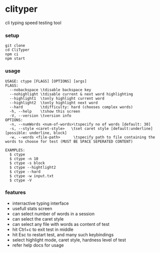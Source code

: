 # clityper

cli typing speed testing tool

### setup

```
git clone
cd CliTyper
npm ci
npm start
```

### usage

```
USAGE: ctype [FLAGS] [OPTIONS] [args]
FLAGS:
  --nobackspace \tdisable backspace key
  --nohighlight \tdisable current & next word highlighting
  --highlight1  \tonly highlight current word
  --highlight2  \tonly highlight next word
  --hard        \tdifficulty: hard (chooses complex words)
  -h, --help    \tshow this screen
  -V, --version \tversion info
OPTIONS:
  -n, --numWords <num-of-words>\tspecify no of words [default: 30]
  -s, --style <caret-style>   \tset caret style [default:underline][possible: underline, block]
  -w, --words <file-path>      \tspecify path to file containing the words to choose for test (MUST BE SPACE SEPERATED CONTENT)

EXAMPLES:
  $ ctype
  $ ctype -n 10
  $ ctype -s block
  $ ctype --hightlight2
  $ ctype --hard
  $ ctype -w input.txt
  $ ctype -V
```

### features

- interractive typing interface
- usefull stats screen
- can select number of words in a session
- can select the caret style
- can select any file with words as content of test
- hit Ctrl+c to exit test in middle
- hit Esc to restart test, and many such keybindings
- select highlight mode, caret style, hardness level of test
- refer help docs for usage
